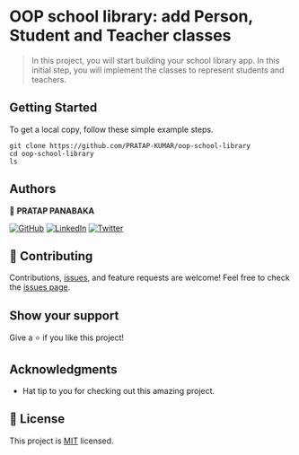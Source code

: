 # OOP school library: add Person, Student and Teacher classes

> In this project, you will start building your school library app. In this initial step, you will implement the classes to represent students and teachers.

## Getting Started

To get a local copy, follow these simple example steps.

````
git clone https://github.com/PRATAP-KUMAR/oop-school-library
cd oop-school-library
ls
````

## Authors

👤 **PRATAP PANABAKA**

[![GitHub](https://img.shields.io/badge/github-%23121011.svg?style=for-the-badge&logo=github&logoColor=white)](https://github.com/PRATAP-KUMAR)
[![LinkedIn](https://img.shields.io/badge/linkedin-%230077B5.svg?style=for-the-badge&logo=linkedin&logoColor=white)](https://www.linkedin.com/in/pratap-kumar-panabaka-755489236/)
[![Twitter](https://img.shields.io/badge/Twitter-%231DA1F2.svg?style=for-the-badge&logo=Twitter&logoColor=white)](https://twitter.com/PRATAP_TWT)

## 🤝 Contributing

Contributions, [issues](../../issues), and feature requests are welcome!
Feel free to check the [issues page](../../issues/).

## Show your support

Give a ⭐️ if you like this project!

## Acknowledgments

- Hat tip to you for checking out this amazing project.

## 📝 License

This project is [MIT](./MIT.md) licensed.
